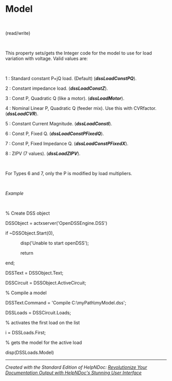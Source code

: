 # Model

&nbsp;

(read/write)

&nbsp;

This property sets/gets the Integer code for the model to use for load variation with voltage. Valid values are:

&nbsp;

&#49; : Standard constant P+jQ load. (Default) (***dssLoadConstPQ***).

&#50; : Constant impedance load. (***dssLoadConstZ***).

&#51; : Const P, Quadratic Q (like a motor). (***dssLoadMotor***).

&#52; : Nominal Linear P, Quadratic Q (feeder mix). Use this with CVRfactor. (***dssLoadCVR***).

&#53; : Constant Current Magnitude. (***dssLoadConstI***).

&#54; : Const P, Fixed Q. (***dssLoadConstPFixedQ***).

&#55; : Const P, Fixed Impedance Q. (***dssLoadConstPFixedX***).

&#56; : ZIPV (7 values). (***dssLoadZIPV***).

&nbsp;

For Types 6 and 7, only the P is modified by load multipliers.

&nbsp;

*Example*

&nbsp;

% Create DSS object

DSSObject = actxserver('OpenDSSEngine.DSS')

if ~DSSObject.Start(0),

&nbsp; &nbsp; &nbsp; &nbsp; &nbsp; &nbsp; disp('Unable to start openDSS');

&nbsp; &nbsp; &nbsp; &nbsp; &nbsp; &nbsp; return

end;

DSSText = DSSObject.Text;

DSSCircuit = DSSObject.ActiveCircuit;

% Compile a model &nbsp; &nbsp;

DSSText.Command = 'Compile C:\\myPath\\myModel.dss';

DSSLoads = DSSCircuit.Loads;

% activates the first load on the list

i = DSSLoads.First;

% gets the model for the active load

disp(DSSLoads.Model)


***
_Created with the Standard Edition of HelpNDoc: [Revolutionize Your Documentation Output with HelpNDoc's Stunning User Interface](<https://www.helpndoc.com/feature-tour/stunning-user-interface/>)_
